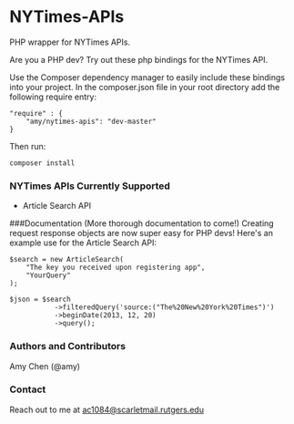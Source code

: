 NYTimes-APIs
============

PHP wrapper for NYTimes APIs.

Are you a PHP dev? Try out these php bindings for the NYTimes API.

Use the Composer dependency manager to easily include these bindings into your project. In the composer.json file in your root directory add the following require entry:

```
"require" : {
    "amy/nytimes-apis": "dev-master"
}
```

Then run:

```
composer install
```

### NYTimes APIs Currently Supported
* Article Search API

###Documentation
(More thorough documentation to come!)
Creating request response objects are now super easy for PHP devs! Here's an example use for the Article Search API:

```
$search = new ArticleSearch(
    "The key you received upon registering app",
    "YourQuery"
);

$json = $search
           ->filteredQuery('source:("The%20New%20York%20Times")')
           ->beginDate(2013, 12, 20)
           ->query();
```

### Authors and Contributors
Amy Chen (@amy)

### Contact
Reach out to me at ac1084@scarletmail.rutgers.edu

